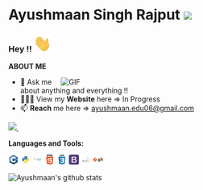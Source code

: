 # Ayushmaan Singh Rajput     <img src="https://github.com/TheDudeThatCode/TheDudeThatCode/blob/master/Assets/Developer.gif" width="80px">
### Hey !!  <img src="https://github.com/ABSphreak/ABSphreak/blob/master/gifs/Hi.gif" width="35px"> 

**ABOUT ME** 

 


<img align="right" alt="GIF" src="https://miro.medium.com/max/875/1*Urc28sbnORGOW5oyohQ06g.gif" width="400px" />


- 💬 Ask me about anything and everything !! 
- 👨🏻‍💻 View my **Website** here => In Progress
- 📫 **Reach** me here => ayushmaan.edu06@gmail.com
<!-- - 📝 **My Resume** => [Resume]() -->

 <p>
  <a href="https://www.linkedin.com/in/ayushmaanrajput">
    <img src="https://img.shields.io/badge/Ayushmaan-Rajput-386938188?style=flat&logo=linkedin">
  </a> &nbsp; 
</p>

**Languages and Tools:**  

<code><img height="20" src="https://raw.githubusercontent.com/github/explore/80688e429a7d4ef2fca1e82350fe8e3517d3494d/topics/cpp/cpp.png"></code>
<code><img height="20" src="https://raw.githubusercontent.com/github/explore/80688e429a7d4ef2fca1e82350fe8e3517d3494d/topics/python/python.png"></code>
<code><img height="20" src="https://raw.githubusercontent.com/github/explore/80688e429a7d4ef2fca1e82350fe8e3517d3494d/topics/java/java.png"></code>
<code><img height="20" src="https://raw.githubusercontent.com/github/explore/80688e429a7d4ef2fca1e82350fe8e3517d3494d/topics/html/html.png"></code>
<code><img height="20" src="https://raw.githubusercontent.com/github/explore/5c058a388828bb5fde0bcafd4bc867b5bb3f26f3/topics/css/css.png"></code>
<code><img height="20" src="https://raw.githubusercontent.com/github/explore/5c058a388828bb5fde0bcafd4bc867b5bb3f26f3/topics/bootstrap/bootstrap.png"></code>
<code><img height="20" src="https://raw.githubusercontent.com/github/explore/80688e429a7d4ef2fca1e82350fe8e3517d3494d/topics/mysql/mysql.png"></code>
<code><img height="20" src="https://raw.githubusercontent.com/github/explore/80688e429a7d4ef2fca1e82350fe8e3517d3494d/topics/git/git.png"></code>



![Ayushmaan's github stats](https://github-readme-stats.vercel.app/api?username=ayushmaan02&show_icons=true&hide_border=True)
